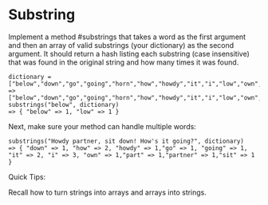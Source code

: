 # Substring

Implement a method #substrings that takes a word as the first argument and then an array of valid substrings (your dictionary) as the second argument. It should return a hash listing each substring (case insensitive) that was found in the original string and how many times it was found.

```
dictionary = ["below","down","go","going","horn","how","howdy","it","i","low","own","part","partner","sit"]
=> ["below","down","go","going","horn","how","howdy","it","i","low","own","part","partner","sit"]
substrings("below", dictionary)
=> { "below" => 1, "low" => 1 }
```

Next, make sure your method can handle multiple words:

```
substrings("Howdy partner, sit down! How's it going?", dictionary)
=> { "down" => 1, "how" => 2, "howdy" => 1,"go" => 1, "going" => 1, "it" => 2, "i" => 3, "own" => 1,"part" => 1,"partner" => 1,"sit" => 1 }
```

Quick Tips:

Recall how to turn strings into arrays and arrays into strings.